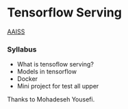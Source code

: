 # Tensorflow Serving

[AAISS](http://aaiss.ceit.aut.ac.ir)  

### Syllabus
- What is tensoflow serving? 
- Models in tensorflow 
- Docker 
- Mini project for test all upper  

Thanks to Mohadeseh Yousefi.
